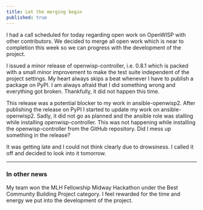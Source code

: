 ```yaml
---
title: Let the merging begin
published: true
---
```


I had a call scheduled for today regarding open work on OpenWISP with other
contributors. We decided to merge all open work which is near to completion
this week so we can progress with the development of the project.

I issued a minor release of openwisp-controller, i.e. 0.8.1 which is packed
with a small minor improvement to make the test suite independent of the
project settings. My heart always skips a beat whenever I have to publish a
package on PyPI. I am always afraid that I did something wrong and everything
got broken. Thankfully, it did not happen this time.

This release was a potential blocker to my work in ansible-openwisp2. After
publishing the release on PyPI I started to update my work on
ansible-openwisp2. Sadly, it did not go as planned and the ansible role was
stalling while installing openwisp-controller. This was not happening while
installing the openwisp-controller from the GitHub repository. Did I mess up
something in the release?

It was getting late and I could not think clearly due to drowsiness. I called
it off and decided to look into it tomorrow.

-----------------

### In other news

My team won the MLH Fellowship Midway Hackathon under the Best Community
Building Project category. I feel rewarded for the time and energy we put into
the development of the project.
